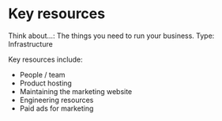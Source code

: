 # Key resources

Think about...: The things you need to run your business.
Type: Infrastructure

Key resources include: 

- People / team
- Product hosting
- Maintaining the marketing website
- Engineering resources
- Paid ads for marketing
